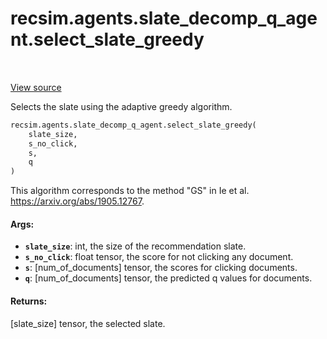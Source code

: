 <div itemscope itemtype="http://developers.google.com/ReferenceObject">
<meta itemprop="name" content="recsim.agents.slate_decomp_q_agent.select_slate_greedy" />
<meta itemprop="path" content="Stable" />
</div>

# recsim.agents.slate_decomp_q_agent.select_slate_greedy

<table class="tfo-notebook-buttons tfo-api" align="left">
</table>

<a target="_blank" href="https://github.com/google-research/recsim/recsim/agents/slate_decomp_q_agent.py">View
source</a>

Selects the slate using the adaptive greedy algorithm.

```python
recsim.agents.slate_decomp_q_agent.select_slate_greedy(
    slate_size,
    s_no_click,
    s,
    q
)
```

<!-- Placeholder for "Used in" -->

This algorithm corresponds to the method "GS" in Ie et al.
https://arxiv.org/abs/1905.12767.

#### Args:

*   <b>`slate_size`</b>: int, the size of the recommendation slate.
*   <b>`s_no_click`</b>: float tensor, the score for not clicking any document.
*   <b>`s`</b>: [num_of_documents] tensor, the scores for clicking documents.
*   <b>`q`</b>: [num_of_documents] tensor, the predicted q values for documents.

#### Returns:

[slate_size] tensor, the selected slate.
